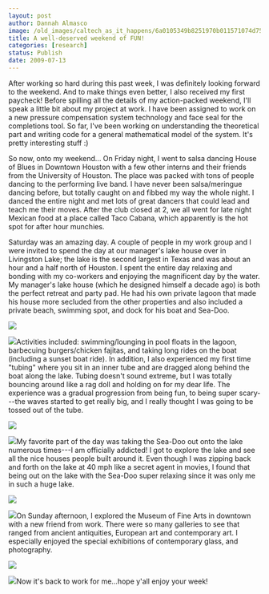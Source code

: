 ```yaml
---
layout: post
author: Dannah Almasco
image: /old_images/caltech_as_it_happens/6a0105349b8251970b011571074d75970c.jpg
title: A well-deserved weekend of FUN!
categories: [research]
status: Publish
date: 2009-07-13
---
```



After working so hard during this past week, I was definitely looking forward to the weekend. And to make things even better, I also received my first paycheck!
Before spilling all the details of my action-packed weekend, I'll speak a little bit about my project at work. I have been assigned to work on a new pressure compensation system technology and face seal for the completions tool. So far, I've been working on understanding the theoretical part and writing code for a general mathematical model of the system. It's pretty interesting stuff :)

So now, onto my weekend... 
On Friday night, I went to salsa dancing House of Blues in Downtown Houston with a few other interns and their friends from the University of Houston. The place was packed with tons of people dancing to the performing live band. I have never been salsa/meringue dancing before, but totally caught on and fibbed my way the whole night. I danced the entire night and met lots of great dancers that could lead and teach me their moves. After the club closed at 2, we all went for late night Mexican food at a place called Taco Cabana, which apparently is the hot spot for after hour munchies.

Saturday was an amazing day. A couple of people in my work group and I were invited to spend the day at our manager's lake house over in Livingston Lake; the lake is the second largest in Texas and was about an hour and a half north of Houston. I spent the entire day relaxing and bonding with my co-workers and enjoying the magnificent day by the water. My manager's lake house (which he designed himself a decade ago) is both the perfect retreat and party pad. He had his own private lagoon that made his house more secluded from the other properties and also included a private beach, swimming spot, and dock for his boat and Sea-Doo. 


![](/old_images/caltech_as_it_happens/6a0105349b8251970b011571fc2994970b.jpg)

![](/old_images/caltech_as_it_happens/6a0105349b8251970b011571fc2e5f970b.jpg)Activities included: swimming/lounging in pool floats in the lagoon, barbecuing burgers/chicken fajitas, and taking long rides on the boat (including a sunset boat ride). In addition, I also experienced my first time "tubing" where you sit in an inner tube and are dragged along behind the boat along the lake. Tubing doesn't sound extreme, but I was totally bouncing around like a rag doll and holding on for my dear life. The experience was a gradual progression from being fun, to being super scary---the waves started to get really big, and I really thought I was going to be tossed out of the tube. 


![](/old_images/caltech_as_it_happens/6a0105349b8251970b011571076ada970c.jpg)

![](/old_images/caltech_as_it_happens/6a0105349b8251970b011571076c36970c.jpg)My favorite part of the day was taking the Sea-Doo out onto the lake numerous times---I am officially addicted! I got to explore the lake and see all the nice houses people built around it. Even though I was zipping back and forth on the lake at 40 mph like a secret agent in movies, I found that being out on the lake with the Sea-Doo super relaxing since it was only me in such a huge lake. 


![](/old_images/caltech_as_it_happens/6a0105349b8251970b011571fc3a3d970b.jpg)

![](/old_images/caltech_as_it_happens/6a0105349b8251970b011571077672970c.jpg)On Sunday afternoon, I explored the Museum of Fine Arts in downtown with a new friend from work. There were so many galleries to see that ranged from ancient antiquities, European art and contemporary art. I especially enjoyed the special exhibitions of contemporary glass, and photography.


![](/old_images/caltech_as_it_happens/6a0105349b8251970b011571077c39970c.jpg)

![](/old_images/caltech_as_it_happens/6a0105349b8251970b011571077cfa970c.jpg)Now it's back to work for me...hope y'all enjoy your week!

